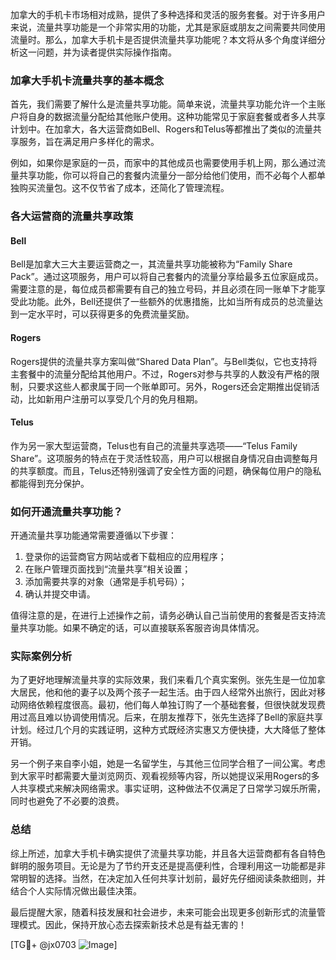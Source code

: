 加拿大的手机卡市场相对成熟，提供了多种选择和灵活的服务套餐。对于许多用户来说，流量共享功能是一个非常实用的功能，尤其是家庭或朋友之间需要共同使用流量时。那么，加拿大手机卡是否提供流量共享功能呢？本文将从多个角度详细分析这一问题，并为读者提供实际操作指南。

### 加拿大手机卡流量共享的基本概念

首先，我们需要了解什么是流量共享功能。简单来说，流量共享功能允许一个主账户将自身的数据流量分配给其他账户使用。这种功能常见于家庭套餐或者多人共享计划中。在加拿大，各大运营商如Bell、Rogers和Telus等都推出了类似的流量共享服务，旨在满足用户多样化的需求。

例如，如果你是家庭的一员，而家中的其他成员也需要使用手机上网，那么通过流量共享功能，你可以将自己的套餐内流量分一部分给他们使用，而不必每个人都单独购买流量包。这不仅节省了成本，还简化了管理流程。

### 各大运营商的流量共享政策

#### Bell
Bell是加拿大三大主要运营商之一，其流量共享功能被称为“Family Share Pack”。通过这项服务，用户可以将自己套餐内的流量分享给最多五位家庭成员。需要注意的是，每位成员都需要有自己的独立号码，并且必须在同一账单下才能享受此功能。此外，Bell还提供了一些额外的优惠措施，比如当所有成员的总流量达到一定水平时，可以获得更多的免费流量奖励。

#### Rogers
Rogers提供的流量共享方案叫做“Shared Data Plan”。与Bell类似，它也支持将主套餐中的流量分配给其他用户。不过，Rogers对参与共享的人数没有严格的限制，只要求这些人都隶属于同一个账单即可。另外，Rogers还会定期推出促销活动，比如新用户注册可以享受几个月的免月租期。

#### Telus
作为另一家大型运营商，Telus也有自己的流量共享选项——“Telus Family Share”。这项服务的特点在于灵活性较高，用户可以根据自身情况自由调整每月的共享额度。而且，Telus还特别强调了安全性方面的问题，确保每位用户的隐私都能得到充分保护。

### 如何开通流量共享功能？

开通流量共享功能通常需要遵循以下步骤：
1. 登录你的运营商官方网站或者下载相应的应用程序；
2. 在账户管理页面找到“流量共享”相关设置；
3. 添加需要共享的对象（通常是手机号码）；
4. 确认并提交申请。

值得注意的是，在进行上述操作之前，请务必确认自己当前使用的套餐是否支持流量共享功能。如果不确定的话，可以直接联系客服咨询具体情况。

### 实际案例分析

为了更好地理解流量共享的实际效果，我们来看几个真实案例。张先生是一位加拿大居民，他和他的妻子以及两个孩子一起生活。由于四人经常外出旅行，因此对移动网络依赖程度很高。最初，他们每人单独订购了一个基础套餐，但很快就发现费用过高且难以协调使用情况。后来，在朋友推荐下，张先生选择了Bell的家庭共享计划。经过几个月的实践证明，这种方式既经济实惠又方便快捷，大大降低了整体开销。

另一个例子来自李小姐，她是一名留学生，与其他三位同学合租了一间公寓。考虑到大家平时都需要大量浏览网页、观看视频等内容，所以她提议采用Rogers的多人共享模式来解决网络需求。事实证明，这种做法不仅满足了日常学习娱乐所需，同时也避免了不必要的浪费。

### 总结

综上所述，加拿大手机卡确实提供了流量共享功能，并且各大运营商都有各自特色鲜明的服务项目。无论是为了节约开支还是提高便利性，合理利用这一功能都是非常明智的选择。当然，在决定加入任何共享计划前，最好先仔细阅读条款细则，并结合个人实际情况做出最佳决策。

最后提醒大家，随着科技发展和社会进步，未来可能会出现更多创新形式的流量管理模式。因此，保持开放心态去探索新技术总是有益无害的！

[TG💪+ @jx0703 ![Image](https://github.com/user-attachments/assets/dbca1d08-cadb-493c-b0ec-ad6f7a83f270)]